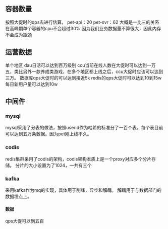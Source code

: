 ## 容器数量
按照大促时的qps去进行估算，
pet-api：20
pet-svr：62
大概是一比三的关系
在高峰期单个容器的cpu不会超过30%
因为我们业务数据量不算很大，因此内存不会成为瓶颈

## 运营数据
单个地区
dau日活可以达到百万级别
ccu当前在线人数在大促时可以达到一万五，类比另外一款养成类游戏，在多个地区都上线之后，ccu大促时应该可以达到三万。
数据库qps大促时的可以达到接近5k
redis的qps大促时可以达到10到15w
每日新用户量可以达到10w


## 中间件
### mysql
mysql采用了分表的做法，按照userid作为哈希的标准分了一百个表。每个表目前可以达到五万条数据。因为pet刚上线不久。

### codis
redis集群采用了codis的架构，codis架构本质上是一个proxy对应多个分片存储。
分片的大小设置为了1024，一共有三个

### kafka
采用kafka作为mq的实现，具体用于削峰，异步和解耦。
解耦用于与数据部门的数据埋点上。
#### 数据
qps大促可以到五百
